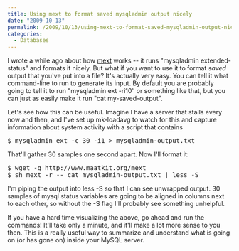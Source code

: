 ```yaml
---
title: Using mext to format saved mysqladmin output nicely
date: "2009-10-13"
permalink: /2009/10/13/using-mext-to-format-saved-mysqladmin-output-nicely/
categories:
  - Databases
---
```

I wrote a while ago about how [mext][1] works -- it runs "mysqladmin extended-status" and formats it nicely. But what if you want to use it to format *saved* output that you've put into a file? It's actually very easy. You can tell it what command-line to run to generate its input. By default you are probably going to tell it to run "mysqladmin ext -ri10&#8243; or something like that, but you can just as easily make it run "cat my-saved-output".

Let's see how this can be useful. Imagine I have a server that stalls every now and then, and I've set up mk-loadavg to watch for this and capture information about system activity with a script that contains

<pre>$ mysqladmin ext -c 30 -i1 > mysqladmin-output.txt</pre>

That'll gather 30 samples one second apart. Now I'll format it:

<pre>$ wget -q http://www.maatkit.org/mext
$ sh mext -r -- cat mysqladmin-output.txt | less -S
</pre>

I'm piping the output into less -S so that I can see unwrapped output. 30 samples of mysql status variables are going to be aligned in columns next to each other, so without the -S flag I'll probably see something unhelpful.

If you have a hard time visualizing the above, go ahead and run the commands! It'll take only a minute, and it'll make a lot more sense to you then. This is a really useful way to summarize and understand what is going on (or has gone on) inside your MySQL server.

 [1]: http://www.xaprb.com/blog/2009/04/11/formatting-mysqladmin-extended-status-nicely/
